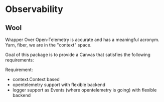 # Observability

## Wool

Wrapper Over Open-Telemetry is accurate and has a meaningful acronym. Yarn, fiber, we are in the "context" space.

Goal of this package is to provide a Canvas that satisfies the following requirements:

Requirement:
- context.Context based
- opentelemetry support with flexible backend
- logger support as Events (where opentelemetry is going) with flexible backend
